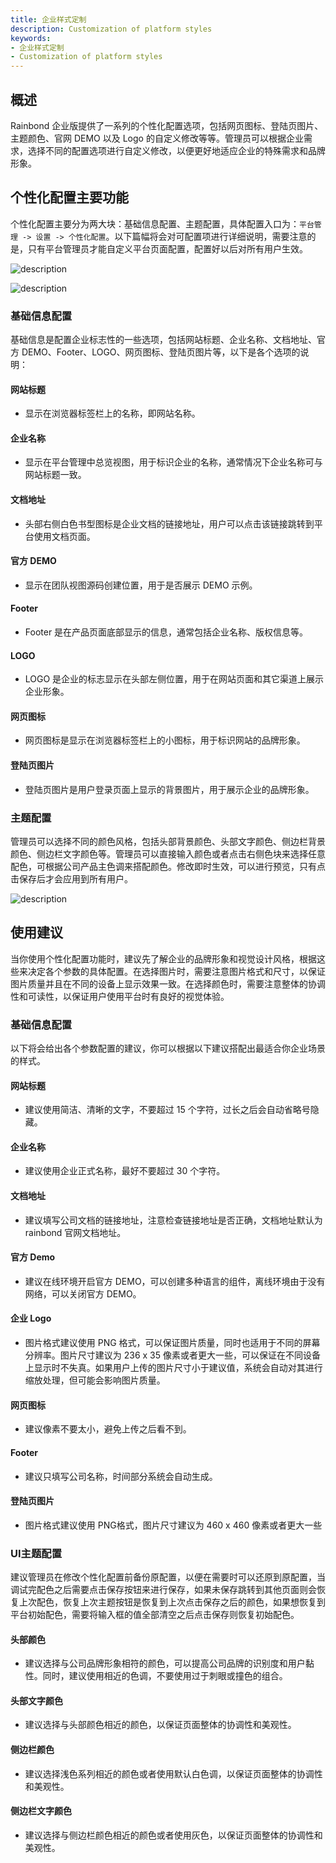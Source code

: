 ```yaml
---
title: 企业样式定制
description: Customization of platform styles
keywords:
- 企业样式定制
- Customization of platform styles
---
```


## 概述

Rainbond 企业版提供了一系列的个性化配置选项，包括网页图标、登陆页图片、主题颜色、官网 DEMO 以及 Logo 的自定义修改等等。管理员可以根据企业需求，选择不同的配置选项进行自定义修改，以便更好地适应企业的特殊需求和品牌形象。

## 个性化配置主要功能

个性化配置主要分为两大块：基础信息配置、主题配置，具体配置入口为：`平台管理 -> 设置 -> 个性化配置`。以下篇幅将会对可配置项进行详细说明，需要注意的是，只有平台管理员才能自定义平台页面配置，配置好以后对所有用户生效。

![description](https://grstatic.oss-cn-shanghai.aliyuncs.com/docs/enterprise-app/rainbond-config/home-config.png)

![description](https://grstatic.oss-cn-shanghai.aliyuncs.com/docs/enterprise-app/rainbond-config/login-config.png)

### 基础信息配置

基础信息是配置企业标志性的一些选项，包括网站标题、企业名称、文档地址、官方 DEMO、Footer、LOGO、网页图标、登陆页图片等，以下是各个选项的说明：

#### 网站标题
- 显示在浏览器标签栏上的名称，即网站名称。

#### 企业名称
- 显示在平台管理中总览视图，用于标识企业的名称，通常情况下企业名称可与网站标题一致。

#### 文档地址
- 头部右侧白色书型图标是企业文档的链接地址，用户可以点击该链接跳转到平台使用文档页面。

#### 官方 DEMO
- 显示在团队视图源码创建位置，用于是否展示 DEMO 示例。

#### Footer
- Footer 是在产品页面底部显示的信息，通常包括企业名称、版权信息等。

#### LOGO
- LOGO 是企业的标志显示在头部左侧位置，用于在网站页面和其它渠道上展示企业形象。

#### 网页图标
- 网页图标是显示在浏览器标签栏上的小图标，用于标识网站的品牌形象。

#### 登陆页图片
- 登陆页图片是用户登录页面上显示的背景图片，用于展示企业的品牌形象。


<!-- 
- 网站标题：显示在浏览器标签栏上的名称，即网站名称。
- 企业名称：显示在平台管理中总览视图，用于标识企业的名称，通常情况下企业名称可与网站标题一致。
- 文档地址：头部右侧白色书型图标是企业文档的链接地址，用户可以点击该链接跳转到平台使用文档页面。
- 官方 DEMO：显示在团队视图源码创建位置，用于是否展示 DEMO 示例。
- Footer：Footer 是在产品页面底部显示的信息，通常包括企业名称、版权信息等。
- LOGO：LOGO 是企业的标志显示在头部左侧位置，用于在网站页面和其它渠道上展示企业形象。
- 网页图标：网页图标是显示在浏览器标签栏上的小图标，用于标识网站的品牌形象。
- 登陆页图片：登陆页图片是用户登录页面上显示的背景图片，用于展示企业的品牌形象。 -->



### 主题配置

管理员可以选择不同的颜色风格，包括头部背景颜色、头部文字颜色、侧边栏背景颜色、侧边栏文字颜色等。管理员可以直接输入颜色或者点击右侧色块来选择任意配色，可根据公司产品主色调来搭配颜色。修改即时生效，可以进行预览，只有点击保存后才会应用到所有用户。

![description](https://grstatic.oss-cn-shanghai.aliyuncs.com/docs/enterprise-app/rainbond-config/custom-config.png)

## 使用建议

当你使用个性化配置功能时，建议先了解企业的品牌形象和视觉设计风格，根据这些来决定各个参数的具体配置。在选择图片时，需要注意图片格式和尺寸，以保证图片质量并且在不同的设备上显示效果一致。在选择颜色时，需要注意整体的协调性和可读性，以保证用户使用平台时有良好的视觉体验。

### 基础信息配置

以下将会给出各个参数配置的建议，你可以根据以下建议搭配出最适合你企业场景的样式。

#### 网站标题
- 建议使用简洁、清晰的文字，不要超过 15 个字符，过长之后会自动省略号隐藏。

#### 企业名称
- 建议使用企业正式名称，最好不要超过 30 个字符。

#### 文档地址
- 建议填写公司文档的链接地址，注意检查链接地址是否正确，文档地址默认为 rainbond 官网文档地址。

#### 官方 Demo
- 建议在线环境开启官方 DEMO，可以创建多种语言的组件，离线环境由于没有网络，可以关闭官方 DEMO。

#### 企业 Logo
- 图片格式建议使用 PNG 格式，可以保证图片质量，同时也适用于不同的屏幕分辨率。图片尺寸建议为 236 x 35 像素或者更大一些，可以保证在不同设备上显示时不失真。如果用户上传的图片尺寸小于建议值，系统会自动对其进行缩放处理，但可能会影响图片质量。

#### 网页图标
- 建议像素不要太小，避免上传之后看不到。

#### Footer
- 建议只填写公司名称，时间部分系统会自动生成。

#### 登陆页图片
- 图片格式建议使用 PNG格式，图片尺寸建议为 460 x 460 像素或者更大一些



<!-- - 网站标题：建议使用简洁、清晰的文字，不要超过 15 个字符，过长之后会自动省略号隐藏。
- 企业名称：建议使用企业正式名称，最好不要超过 30 个字符。
- 文档地址：建议填写公司文档的链接地址，注意检查链接地址是否正确，文档地址默认为 rainbond 官网文档地址。
- 官方 Demo：建议在线环境开启官方 DEMO，可以创建多种语言的组件，离线环境由于没有网络，可以关闭官方 DEMO。
- 企业 Logo：图片格式建议使用 PNG 格式，可以保证图片质量，同时也适用于不同的屏幕分辨率。图片尺寸建议为 236 x 35 像素或者更大一些，可以保证在不同设备上显示时不失真。如果用户上传的图片尺寸小于建议值，系统会自动对其进行缩放处理，但可能会影响图片质量。
- 网页图标：建议像素不要太小，避免上传之后看不到。
- Footer：建议只填写公司名称，时间部分系统会自动生成。
- 登陆页图片：图片格式建议使用 PNG格式，图片尺寸建议为 460 x 460 像素或者更大一些 -->

### UI主题配置

建议管理员在修改个性化配置前备份原配置，以便在需要时可以还原到原配置，当调试完配色之后需要点击保存按钮来进行保存，如果未保存跳转到其他页面则会恢复上次配色，恢复上次主题按钮是恢复到上次点击保存之后的颜色，如果想恢复到平台初始配色，需要将输入框的值全部清空之后点击保存则恢复初始配色。

#### 头部颜色
- 建议选择与公司品牌形象相符的颜色，可以提高公司品牌的识别度和用户黏性。同时，建议使用相近的色调，不要使用过于刺眼或撞色的组合。

#### 头部文字颜色
- 建议选择与头部颜色相近的颜色，以保证页面整体的协调性和美观性。

#### 侧边栏颜色
- 建议选择浅色系列相近的颜色或者使用默认白色调，以保证页面整体的协调性和美观性。

#### 侧边栏文字颜色
- 建议选择与侧边栏颜色相近的颜色或者使用灰色，以保证页面整体的协调性和美观性。

